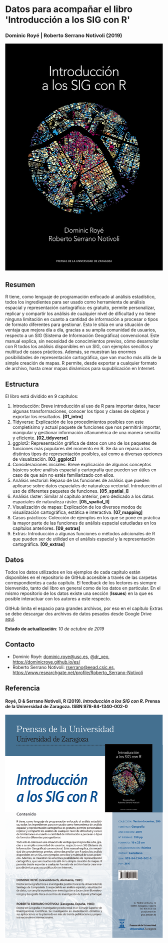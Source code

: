 Datos para acompañar el libro 'Introducción a los SIG con R'
================

### Dominic Royé | Roberto Serrano Notivoli (2019)
![](portada.jpg)



Resumen
--------

R tiene, como lenguaje de programación enfocado al análisis estadístico, todos los ingredientes para ser usado como herramienta de análisis espacial y representación cartográﬁca: es gratuito, permite personalizar, replicar y compartir los análisis de cualquier nivel de diﬁcultad y no tiene ninguna limitación en cuanto a cantidad de información a procesar o tipos de formato diferentes para gestionar. Esto le sitúa en una situación de ventaja que mejora día a día, gracias a su amplia comunidad de usuarios, respecto a un SIG (Sistema de Información Geográﬁca) convencional. Este manual explica, sin necesidad de conocimientos previos, cómo desarrollar con R todos los análisis disponibles en un SIG, con ejemplos sencillos y multitud de casos prácticos. Además, se muestran las enormes posibilidades de representación cartográﬁca, que van mucho más allá de la simple creación de mapas. R permite, desde exportar a cualquier formato de archivo, hasta crear mapas dinámicos para supublicación en Internet.

Estructura
--------

El libro está dividido en 9 capítulos:

1. Introducción: Breve introducción al uso de R para importar datos, hacer algunas transformaciones, conocer los tipos y clases de objetos y exportar los resultados. **[01_intro]**
2. Tidyverse: Explicación de los procedimientos posibles con este completísimo y actual paquete de funciones que nos permitirá importar, manipular y gestionar información alfanumérica de una manera sencilla y eficiente. **[02_tidyverse]**
3. ggplot2: Representación gráfica de datos con uno de los paquetes de funciones más populares del momento en R. Se da un repaso a los distintos tipos de representación posibles, así como a diversas opciones de visualización. **[03_ggplot2]**
4. Consideraciones iniciales: Breve explicación de algunos conceptos básicos sobre análisis espacial y cartografía que pueden ser útiles en caso de que aún no estés familiarizado con ellos. 
5. Análisis vectorial: Repaso de las funciones de análisis que pueden aplicarse sobre datos espaciales de naturaleza vectorial. Introducción al uso de diferentes paquetes de funciones. **[05_spatial_I]**
6. Análisis ráster: Similar al capítulo anterior, pero dedicado a los datos espaciales de naturaleza ráster. **[05_spatial_II]**
7. Visualización de mapas: Explicación de los diversos modos de visualización cartográfica, estática e interactiva. **[07_mapping]**
8. Casos prácticos: Colección de ejemplos en los que se pone en práctica la mayor parte de las funciones de análisis espacial estudiadas en los capítulos anteriores. **[09_extras]**
9. Extras: Introducción a algunas funciones o métodos adicionales de R que pueden ser de utilidad en el análisis espacial y la representación cartográfica. **[09_extras]**


Datos
--------

Todos los datos utilizados en los ejemplos de cada capítulo están disponibles en el repositorio de GitHub accesible a través de las carpetas correspondientes a cada capítulo. El feedback de los lectores es siempre bienvenido, tanto del libro en general como de los datos en particular. En el mismo repositorio de los datos existe una sección (**Issues**) en la que es posible interactuar con los autores a este respecto.

GitHub limita el espacio para grandes archivos, por eso en el capítulo Extras se debe descargar dos archivos de datos pesados desde Google Drive [aqui](https://drive.google.com/open?id=11wUeNOyG3SX2KqiJFuEmvH9t1IicuYw7). 

**Estado de actualización**: *10 de octubre de 2019*


Contacto
--------

- Dominic Royé: dominic.roye@usc.es, [@dr_xeo](https://twitter.com/dr_xeo), https://dominicroye.github.io/es/
- Roberto Serrano Notivoli: rserrano@eead.csic.es, https://www.researchgate.net/profile/Roberto_Serrano-Notivoli


Referencia
--------

#### Royé, D & Serrano Notivoli, R (2019). *Introducción a los SIG con R*. Prensa de la Universidad de Zaragoza. ISBN 978-84-1340-002-0


![](libro_info.png)
